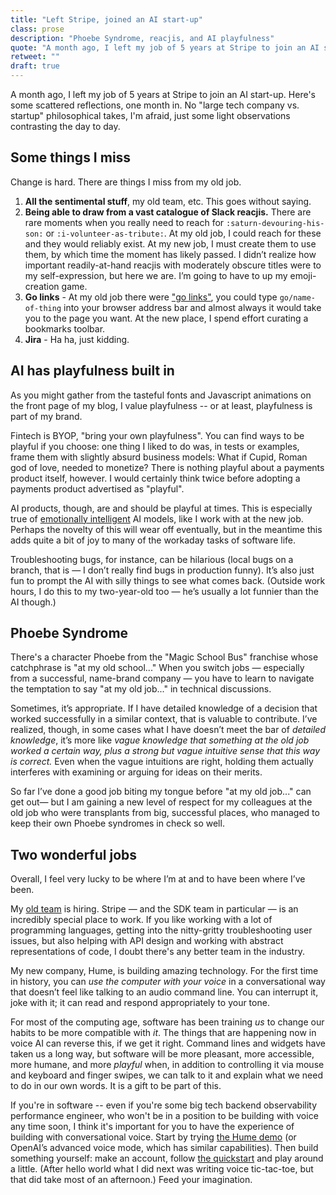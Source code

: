 ```yaml
---
title: "Left Stripe, joined an AI start-up"
class: prose
description: "Phoebe Syndrome, reacjis, and AI playfulness"
quote: "A month ago, I left my job of 5 years at Stripe to join an AI start-up."
retweet: ""
draft: true
---
```

A month ago, I left my job of 5 years at Stripe to join an AI start-up. Here's some scattered reflections, one month in. No "large tech company vs. startup" philosophical takes, I'm afraid, just some light observations contrasting the day to day.

## Some things I miss

Change is hard. There are things I miss from my old job.

1. **All the sentimental stuff**, my old team, etc. This goes without saying.
2. **Being able to draw from a vast catalogue of Slack reacjis.** There are rare moments when you really need to reach for `:saturn-devouring-his-son:` or `:i-volunteer-as-tribute:`. At my old job, I could reach for these and they would reliably exist. At my new job, I must create them to use them, by which time the moment has likely passed. I didn’t realize how important readily-at-hand reacjis with moderately obscure titles were to my self-expression, but here we are. I’m going to have to up my emoji-creation game.
3. **Go links** - At my old job there were ["go links"](https://golinks.github.io/golinks/), you could type `go/name-of-thing` into your browser address bar and almost always it would take you to the page you want. At the new place, I spend effort curating a bookmarks toolbar.
4. **Jira** - Ha ha, just kidding.

## AI has playfulness built in

As you might gather from the tasteful fonts and Javascript animations on the front page of my blog, I value playfulness -- or at least, playfulness is part of my brand.

Fintech is BYOP, "bring your own playfulness". You can find ways to be playful if you choose:  one thing I liked to do was, in tests or examples, frame them with slightly absurd business models: What if Cupid, Roman god of love, needed to monetize? There is nothing playful about a payments product itself, however. I would certainly think twice before adopting a payments product advertised as "playful".

AI products, though, are and should be playful at times. This is especially true of [emotionally intelligent](https://www.hume.ai/blog/introducing-evi2) AI models, like I work with at the new job. Perhaps the novelty of this will wear off eventually, but in the meantime this adds quite a bit of joy to many of the workaday tasks of software life.

Troubleshooting bugs, for instance, can be hilarious (local bugs on a branch, that is — I don’t really find bugs in production funny). It’s also just fun to prompt the AI with silly things to see what comes back. (Outside work hours, I do this to my two-year-old too — he’s usually a lot funnier than the AI though.)

## Phoebe Syndrome

There's a character Phoebe from the "Magic School Bus" franchise whose catchphrase is "at my old school..." When you switch jobs — especially from a successful, name-brand company — you have to learn to navigate the temptation to say "at my old job..." in technical discussions.

Sometimes, it’s appropriate. If I have detailed knowledge of a decision that worked successfully in a similar context, that is valuable to contribute. I’ve realized, though, in some cases what I have doesn’t meet the bar of *detailed knowledge*, it’s more like *vague knowledge that something at the old job worked a certain way, plus a strong but vague intuitive sense that this way is correct.* Even when the vague intuitions are right, holding them actually interferes with examining or arguing for ideas on their merits.

So far I’ve done a good job biting my tongue before "at my old job..." can get out— but I am gaining a new level of respect for my colleagues at the old job who were transplants from big, successful places, who managed to keep their own Phoebe syndromes in check so well.

## Two wonderful jobs

Overall, I feel very lucky to be where I’m at and to have been where I’ve been.

My [old team](https://stripe.com/jobs/listing/backend-engineer-developer-sdks-golang-expert/6271978) is hiring. Stripe — and the SDK team in particular — is an incredibly special place to work. If you like working with a lot of programming languages, getting into the nitty-gritty troubleshooting user issues, but also helping with API design and working with abstract representations of code, I doubt there's any better team in the industry.

My new company, Hume, is building amazing technology. For the first time in history, you can *use the computer with your voice* in a conversational way that doesn’t feel like talking to an audio command line. You can interrupt it, joke with it; it can read and respond appropriately to your tone.

For most of the computing age, software has been training *us* to change our habits to be more compatible with *it*. The things that are happening now in voice AI can reverse this, if we get it right. Command lines and widgets have taken us a long way, but software will be more pleasant, more accessible, more humane, and more *playful* when, in addition to controlling it via mouse and keyboard and finger swipes, we can talk to it and explain what we need to do in our own words. It is a gift to be part of this.

If you're in software -- even if you're some big tech backend observability performance engineer, who won't be in a position to be building with voice any time soon, I think it's important for you to have the experience of building with conversational voice. Start by trying [the Hume demo](https://app.hume.ai/talk) (or OpenAI’s advanced voice mode, which has similar capabilities). Then build something yourself: make an account, follow [the quickstart](https://dev.hume.ai/docs/empathic-voice-interface-evi/quickstart/typescript) and play around a little. (After hello world what I did next was writing voice tic-tac-toe, but that did take most of an afternoon.) Feed your imagination.

